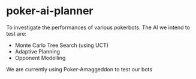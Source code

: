poker-ai-planner
================
To investigate the performances of various pokerbots.
The AI we intend to test are:

- Monte Carlo Tree Search (using UCT)
- Adaptive Planning
- Opponent Modelling

We are currently using Poker-Amaggeddon to test our bots